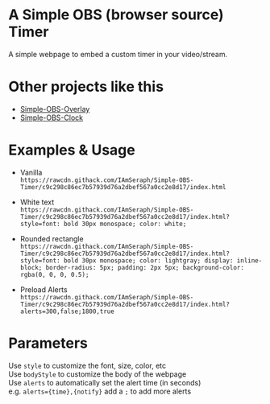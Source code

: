 # A Simple OBS (browser source) Timer

A simple webpage to embed a custom timer in your video/stream.  

# Other projects like this

  * [Simple-OBS-Overlay](https://github.com/IAmSeraph/Simple-OBS-Overlay.git)  
  * [Simple-OBS-Clock](https://github.com/IAmSeraph/Simple-OBS-Clock.git)  

# Examples & Usage

  * Vanilla  
    `https://rawcdn.githack.com/IAmSeraph/Simple-OBS-Timer/c9c298c86ec7b57939d76a2dbef567a0cc2e8d17/index.html`

  * White text  
    `https://rawcdn.githack.com/IAmSeraph/Simple-OBS-Timer/c9c298c86ec7b57939d76a2dbef567a0cc2e8d17/index.html?style=font: bold 30px monospace; color: white;`

  * Rounded rectangle  
    `https://rawcdn.githack.com/IAmSeraph/Simple-OBS-Timer/c9c298c86ec7b57939d76a2dbef567a0cc2e8d17/index.html?style=font: bold 30px monospace; color: lightgray; display: inline-block; border-radius: 5px; padding: 2px 5px; background-color: rgba(0, 0, 0, 0.5);`

  * Preload Alerts  
    `https://rawcdn.githack.com/IAmSeraph/Simple-OBS-Timer/c9c298c86ec7b57939d76a2dbef567a0cc2e8d17/index.html?alerts=300,false;1800,true`


# Parameters

Use `style` to customize the font, size, color, etc  
Use `bodyStyle` to customize the body of the webpage  
Use `alerts` to automatically set the alert time (in seconds)  
    e.g. `alerts={time},{notify}` add a `;` to add more alerts
